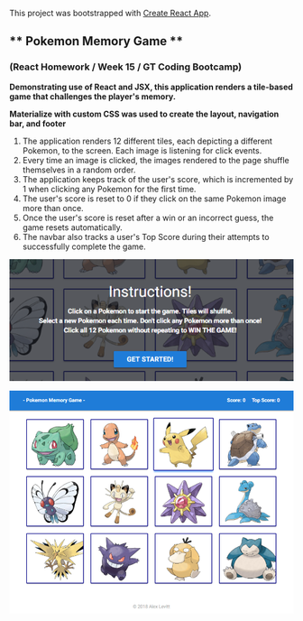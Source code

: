 This project was bootstrapped with [Create React App](https://github.com/facebookincubator/create-react-app).

## ** Pokemon Memory Game **
### (React Homework / Week 15 / GT Coding Bootcamp)

**Demonstrating use of React and JSX, this application renders a tile-based game that challenges the player's memory.**

**Materialize with custom CSS was used to create the layout, navigation bar, and footer**


1. The application renders 12 different tiles, each depicting a different Pokemon, to the screen. Each image is listening for click events.
1. Every time an image is clicked, the images rendered to the page shuffle themselves in a random order.
1. The application keeps track of the user's score, which is incremented by 1 when clicking any Pokemon for the first time. 
1. The user's score is reset to 0 if they click on the same Pokemon image more than once.
1. Once the user's score is reset after a win or an incorrect guess, the game resets automatically.
1. The navbar also tracks a user's Top Score during their attempts to successfully complete the game.


![Game Instructions](/public/PokemonMemoryGame-Instructions.PNG)

![Pokemon Memory Game (preview))](/public/PokemonMemoryGame.PNG)
